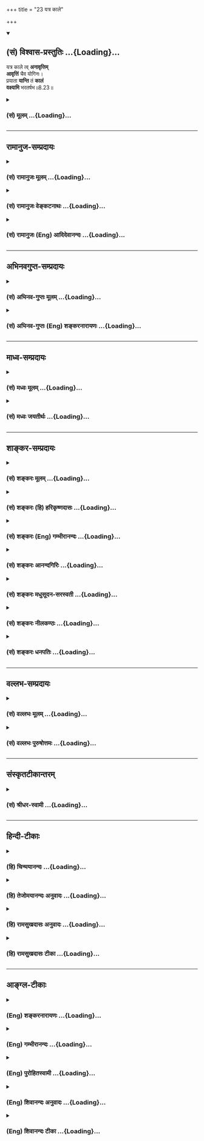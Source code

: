 +++
title = "23 यत्र काले"

+++
<div class="js_include" newlevelforh1="2" title="(सं) विश्वास-प्रस्तुतिः" unfilled url="/mahAbhAratam/shlokashaH/06-bhIShma-parva/03-bhagavad-gItA-parva/saMskRtam/vishvAsa-prastutiH/08_axara-para-brahma-yo/23_yatra_kAle.md">
<details open><summary><h2>(सं) विश्वास-प्रस्तुतिः ...{Loading}...</h2></summary>

यत्र काले त्व् **अनावृत्तिम्  
आवृत्तिं** चैव योगिनः।  
प्रयाता **यान्ति** तं **कालं**  
**वक्ष्यामि** भरतर्षभ॥8.23॥
</details>
</div>
<div class="js_include collapsed" newlevelforh1="3" title="(सं) मूलम्" unfilled url="/mahAbhAratam/shlokashaH/06-bhIShma-parva/03-bhagavad-gItA-parva/saMskRtam/mUlam/08_axara-para-brahma-yo/23_yatra_kAle.md">
<details><summary><h3>(सं) मूलम् ...{Loading}...</h3></summary>

यत्र काले त्वनावृत्तिमावृत्तिं चैव योगिनः।  
प्रयाता यान्ति तं कालं वक्ष्यामि भरतर्षभ।।8.23।।
</details>
</div>


_________________
## रामानुज-सम्प्रदायः
<div class="js_include collapsed" newlevelforh1="3" title="(सं) रामानुजः मूलम्" unfilled url="/mahAbhAratam/shlokashaH/06-bhIShma-parva/03-bhagavad-gItA-parva/saMskRtam/rAmAnujaH/mUlam/08_axara-para-brahma-yo/23_yatra_kAle.md">
<details><summary><h3>(सं) रामानुजः मूलम् ...{Loading}...</h3></summary>

।।8.23।। अत्र कालशब्दो मार्गस्य
अहःप्रभृतिसंवत्सरान्तकालाभिमानिदेवताभूयस्तया मार्गोपलक्षणार्थः यस्मिन्
मार्गे **प्रयाता योगिनो अनावृत्तिं** पुण्यकर्माणः च **आवृत्तिं यान्ति
तं** मार्गं **वक्ष्यामि** इत्यर्थः।

</details>
</div>
<div class="js_include collapsed" newlevelforh1="3" title="(सं) रामानुजः वेङ्कटनाथः" unfilled url="/mahAbhAratam/shlokashaH/06-bhIShma-parva/03-bhagavad-gItA-parva/saMskRtam/rAmAnujaH/venkaTanAthaH/08_axara-para-brahma-yo/23_yatra_kAle.md">
<details><summary><h3>(सं) रामानुजः वेङ्कटनाथः ...{Loading}...</h3></summary>

  
  
।।8.23।। यत्र काले तु इत्यादेःयोगयुक्तो भवार्जुन \[8।27\] इत्यन्तस्य
तात्पर्यमाह -- अथेति। अत्र धूमादिमार्गकथनं हेयत्वार्थम्
अर्चिरादिमार्गोपदेशस्तु तदनुसन्धानार्थ एवेति तत्रैव तात्पर्यमिति भावः।
ननु परमपुरुषार्थनिष्ठस्यैव ह्यर्चिरादिगतिः तत्कथमत्र साधारण्यमुच्यते
इत्यत्राह -- द्वयोरपीति। आत्मनिष्ठस्याप्यपुनरावृत्तेः
पूर्वोक्तत्वात्तस्याप्यर्चिरादिकैव गतिरिति दर्शयितुमाह -- सा चेति।
साधारण्यापुनरावृत्त्योः श्रुतिमेव दर्शयति -- यथेति। अङ्गिफलमेवाङ्गेऽपि
व्यपदिश्यत इत्याशङ्क्य परिहरति -- नचेति। हेतुमाह -- ये चेति।
यद्यप्यङ्गिफलमेवाङ्गेऽपि निर्देष्टुं युक्तम् तथाप्यङ्गिना सहाङ्गस्य
तुल्यवत्पृथङ्निर्दिष्टस्य तत्फलनिर्देशो न युक्त इति भावः। एतेन
प्रथमषट्कोदितप्रत्यगात्मवेदनादत्रत्याक्षरयाथात्म्यानुसन्धानस्य भेदोऽपि
दर्शितः। तद्य इत्थं विदुः इत्यस्य प्रत्यगात्मनिष्ठविषयत्वं कथं इत्यत्राह
-- पञ्चाग्निविद्यायां चेति। आपः पुरुषवचसो भवन्ति \[छां.उ.5।9।14\] इति
त्रिवृत्कृतानामभिधीयमानत्वाद्भूतान्तरसंसर्गसिद्धिः। अपामेवेत्यात्मस्वरूपपरिणामव्युदासायोक्तम्।
एवंविधशरीरसम्बन्धमात्रस्याप्यौपाधिकत्वप्रदर्शनायाहपुण्यपापहेतुक इति।
रमणीयचरणा रमणीयां योनिं ৷৷. कपूयचरणाः कपूयां योनिम् इत्यादिवचनान्न
केवलाचिद्विषयमिदं प्रकरणम्। तद्य इत्थं विदुर्ये चेमेऽरण्ये श्रद्धा तप
इत्युपासते इत्युक्तयद्वृत्तद्वयस्य तेऽर्चिषम् इत्येकेन तद्वृत्तेन
प्रतिनिर्देशादुभयोर्गतिरविशिष्टेति ज्ञापनाय तद्य इत्थं विदुः तेऽर्चिषम्
इति व्यवहितमुपात्तम्। इत्थंशब्दानूदितं प्रस्तुताकारविशेषं दर्शयति --
विविक्ते इति। ,ननुतत्पुरुषोऽमानवः स एनान् ब्रह्म गमयति \[छां.उ.4।15।6\]
इत्यर्चिरादिना गतस्य ब्रह्मप्राप्तिः श्रूयते तत्कथं केवलात्मोपासकस्य
ब्रह्मप्रापकार्चिरादिगतिप्राप्तिः इत्यत्राह -- आत्मयाथात्म्येति। अयं
पञ्चाग्निविद्यानिष्ठो न केवलात्मोपासकः अपितु
ब्रह्मात्मकस्वात्मानुसन्धायीति भावः। अन्यथा तत्क्रतुन्यायविरोध
इत्यभिप्रायेणाह -- तत्क्रतुन्यायाच्चेति। चकार इतरेतरयोगे।
यथावस्थितात्मानुसन्धानस्य परशेषतैकरसत्वानुसन्धानरूपत्वे प्रमाणमाह -- य
आत्मनीति। आदिशब्देन पतिं विश्वस्य \[तै.ना.6।11।3\] करणाधिपाधिपः
\[श्वे.उ.6।9\] इत्यादिवाक्यशतं गृह्यते। अत्र शारीरकभाष्यादिविरोधो
मन्दैराशङ्कितः इह तावच्छ्रुतिसूत्रभाष्यादिष्वन्यत्र च पञ्चाग्निविदः
परमात्मात्मकस्वात्मानुसन्धातृत्वमर्चिरादिगतिश्चाविशेषेणोच्यते। तस्याश्च
ब्रह्मगमयितृत्वस्य श्रुत्यादिष्विह चतत्र प्रयाता गच्छन्ति ब्रह्म
ब्रह्मविदो जनाः इति सिद्धत्वात् पञ्चाग्निविदोऽपि
परमात्मप्राप्तिरस्त्येवेति स्वीकर्तव्यम्। तत्र प्राप्तौ ज्ञानिनां
परमात्मात्मकस्वात्मानुसन्धानस्य स्वविशिष्टो भोग्यः
अक्षरयाथात्म्यनिष्ठानां तु स्वस्वरूपमेव पूर्वं भोग्यम्
वस्वादिपदप्राप्तिपूर्वकब्रह्मप्राप्तिसाधनमधुविद्यादिन्यायादन्ततो
ब्रह्मप्राप्तिः ईदृशपर्वक्रमप्रतिनियमश्च प्राचीनापेक्षाभेदात् स च
प्राचीनकर्मविशेषात्चतुर्विधा भजन्ते माम् \[7।16\] इति प्रागेव दर्शितः।  
  
न चात्र जिज्ञासोरन्य एवात्मयाथात्म्यविदिति भाष्यते
जिज्ञासुवेद्यतयोक्तस्वभावविसर्गयोरत्र च पञ्चाग्निविद्योदाहरणात् मध्ये च
कैवल्यार्थिन एव मूर्धन्यनाड्या निष्क्रमणमनावृत्तिश्चोक्ता
आत्मयाथात्म्याक्षरयाथात्म्यशब्दयोश्चात्र न भिन्नार्थत्वम् तस्योपासने
किञ्चिदस्ति विशेषः अक्षरयाथात्म्यविदः -- परमात्मशरीरभूतस्वात्मोपासकाः
ज्ञानिनस्तु स्वात्मशरीरकपरमात्मोपासका इत्ययमेव विशेषः तद्य इत्थं
विदुर्ये चेमेऽरण्ये \[छां.उ.5।10।1\] इति विभागनिर्देशाभिप्रेत इति
भाष्यादिषूक्तः। सारे तुउभयेऽपि हि परिपूर्णं ब्रह्मोपासते मुखभेदेन
स्वात्मशरीरकं ब्रह्म केचन ब्रह्मात्मकस्वात्मानमितरे \[वे.सा.4।3।14\]
इति। अत एव सप्तमे प्रक्रान्तो जिज्ञासुः
परमात्मप्राप्तिकामज्ञानिव्यतिरिक्तत्वात् अब्रह्मात्मकस्वात्मानुसन्धायीति
न भ्रमितव्यम्। तस्य चोदारकोटिमात्रे निवेशः
स्वात्मानुभवविलम्बिविमुखज्ञानिव्यतिरेकात्।  
  
अर्चिरादिगतिनिषेधस्तु ब्रह्मात्मकस्वात्मानुसन्धानरहितस्वात्मोपासनविषयः।
इदमपि भाष्यादिषु व्यक्तमेवोक्तंतस्मादचिन्मिश्रं केवलं वा चिद्वस्तु
ब्रह्मदृष्ट्या तद्वियोगेन च य उपासते न तान्नयति अपितु परं
ब्रह्मोपासीनान् आत्मानं च प्रकृतिवियुक्तं ब्रह्मात्मकमुपासीनानातिवाहिको
गुणो नयति \[ब्र.सू.भा.4।3।15\] इत्यादिभिः। यत्पुनरुच्यते ये तु
शिष्टास्त्रयो भक्ताः फलकामा हि ते मताः। सर्वे च्यवनधर्माणः
प्रतिबुद्धस्तु मोक्षभाक् \[म.भा.12।341।35\] इति तत्रापि
आत्ममात्रानुभवसुखस्य स्थिरत्वादेव च्यवनधर्मत्वमुच्यते न तावता पुनः
संसारप्रसङ्गःइन्द्रलोकात्परिभ्रष्टो मम लोकपरायणः। प्रमुक्तः
सर्वसंसारैर्मम लोकं च गच्छति \[वा.पु.139।98\] प्रच्युतो वा
एषोऽस्माल्लोकादसतो देवलोकम् \[यजुः6।1।1।5\]
इत्यादिष्विवोत्तरोत्तरातिशयितपदप्राप्तावपि
पूर्वपदभ्रंशमात्राच्च्यवनधर्मत्ववाचो युक्तेरविरोधात्
परिमितसुखानुभवविलम्बनेन तदानीं निरतिशयसुखानुभवाद्भ्रष्टत्वेनापि
निन्दोपपत्तेश्च। उपासनदशानुभूते परमात्मनि फलदशायां
किञ्चित्कालमनुभवविच्छेदाद्वा प्राप्तभ्रंशलक्षणं
च्यवनधर्मत्वम्। प्रतिबुद्धस्तु मोक्षभाक् \[म.भा.12।341।35\] इति
चाव्यवहितमोक्षभाक्त्वं प्रतिबुद्धस्योच्यते न तावतान्यस्य
मोक्षाभावःभुक्त्वा च भोगान्विपुलांस्त्वमन्ते मत्प्रसादतः। ममानुस्मरणं
प्राप्य मम लोकमवाप्स्यसि \[वि.पु.5।19।26\] इतिवदविरोधात्।  
  
यथा च मुमुक्षोरेव कस्यचिन्मध्ये ब्रह्मकायनिषेवणसुखमुच्यते तथात्रापि
स्थानविशेषे स्वात्मानुभवविलम्बः। यथा चअथवा नेच्छते तत्र
ब्रह्मकायनिषेवणम्। उत्क्रामति च मार्गस्थः शीतीभूतो निरामयः इत्यादिना
ब्रह्मकायनिषेवणसङ्गात् मुक्तस्य देवयानेन मार्गेण परमाकाशगमनमुच्यते
तद्वदिहापि स्वात्मानुभवस्थानात्प्रच्युतस्य परमव्योमाधिरोहः स्यात्
अर्चिरादिगतिश्चास्यावान्तरफलानुभवात्पश्चाद्वा गतिमध्ये वा।
दक्षिणायनमृतस्य चन्द्रमसः सायुज्यवद्विश्रममात्ररूपोऽयमवान्तरफलानुभव
इत्युभयधापि न विरोधः। एतेन पश्चादेवास्याप्रतीकालम्बनत्वमित्यपि निरस्तं
मधुविद्यावदेव प्रथममपि तदुपपत्तेः। स्मरन्ति च स्वात्मानुभवस्थानं
मुक्तिस्थानादर्वाचीनंयोगिनाममृतं स्थानं स्वात्मसन्तोषकारिणाम्। एकान्तिनः
सदा ब्रह्मध्यायिनो योगिनो हि ये। तेषां तत्परमं स्थानं यद्वै पश्यन्ति
सूरयः \[वि.पु.1।6।38\] इति। अमृतस्थानवर्तिनां च मुक्तत्वव्यपदेशो
जरामरणादिविरहात्पुनर्जन्महेतुभूतपुण्यपापविगमाच्च।  
  
अस्ति च परित्यक्तस्थूलदेहानामपि तत्तदुपासनाविशेषाधीनमपवर्गादर्वाचीनं
फलम्। तच्च प्रकृतिलयादिशब्देन साङ्ख्याः पठन्तिधर्मेण गमनमूर्ध्वं
गमनमधस्ताद्भवत्यधर्मेण। ज्ञानेन चापवर्गो विपर्ययादिष्यते
बन्धः।। वैराग्यात्प्रकृतिलयः संसारो भवति राजसाद्रागात्। ऐश्वर्यादविघातो
विपर्ययात्तद्विपर्यासः।। \[सां.स.का.44।45\],इति। विपर्ययादिष्यते बन्धः
इत्यत्र च वाचस्पतिना व्याख्यातं -- विपर्ययात् -- अतत्त्वंज्ञानात् इष्यते
बन्धः स च त्रिविधः प्राकृतिको वैकृतिको दाक्षायणिकश्चेति। तत्र
प्रकृतावात्मज्ञानाद्ये प्रकृतिमुपासते तेषां प्राकृतिको बन्धः। यः पुराणे
प्रकृतिलयान् प्रकृत्योच्यते -- पूर्णं वर्षसहस्रं तु
तिष्ठन्त्यव्यक्तचिन्तकाः इति। वैकारिको बन्धः तेषाम् ये विकारानेव
भूतेन्द्रियाहङ्कारबुद्धीरुपासते पुरुषबुद्ध्या तान् प्रतीदमुच्यते यथा --
दश मन्वन्तराणीह तिष्ठन्तीन्द्रियचिन्तकाः। भौतिकास्तु शतं पूर्णं सहस्रं
त्वाभिमानिकाः।। बौद्धा दश सहस्राणि तिष्ठन्ति विगतज्वराः। ते खल्वमी विदेहा
येषां वैकृतिको बन्धः।। इति।  
  
एवमव्यक्तादितत्त्वचिन्तकानामिव प्रत्यगात्मतत्त्वचिन्तकानामपि
तदुचितदेशकालं ततोऽनिश्चितमतिशयितं फलमुपपद्यते। अत एव भूमविद्यायां
प्रत्यगात्ममात्रोपासकस्याप्यतिवादित्वमुक्तम्।
ब्रह्मात्मकस्वात्मानुसन्धाने तु ब्रह्मप्राप्तौ विश्रमादपुनरावृत्तिरिति
विशेषः। अत एवाक्षरानुभवस्यान्तवत्त्वे तदर्थिनां
कथमैश्वर्याधिकारणोऽधिकार्यन्तरत्वमित्यपि निरस्तम्
बाह्यान्तरभोक्तव्यविभागादावृत्त्यनावृत्तियोग्यताभेदाच्च तद्भेदोपपत्तेः।
विलम्बाक्षमाणां पुनरियं निष्ठा -- सर्वधर्मांश्च सन्त्यज्य सर्वलोकांश्च
साक्षरान्। लोकविक्रान्तचरणौ शरणं तेऽव्रजं विभो।। इति। कैवल्यं भगवन्तं च
मन्त्रोऽयं साधयिष्यति \[बृ.हा.स्मृ.3।40\] इत्यादिष्वपि
कैवल्यशब्देनात्ममात्रानुभवसुखं तदपेक्षिभिः प्राप्यमुच्यते।
एतच्चान्तरायकोटिनिविष्टत्वादादितः सावधाना ज्ञानिनः परिहरन्ति। केचित्तु
ब्रह्मानुभववैमुख्येन नित्यमात्मानुभवसुखमिच्छन्ति न तत्र
भाष्यकारादिसम्प्रदायं प्रमाणं युक्तिं वा पश्यामः निश्शेषकर्मक्षये
स्वाभाविकरूपाविर्भावेन ब्रह्मानुभवावश्यम्भावात् कर्मशेषयोगे तु
संसारप्रसङ्गाच्च जरामरणादिहेतुभूतसर्वकर्मविनाशादसंसारः तावन्मात्रेण च
मुक्तत्वव्यपदेशः। ब्रह्मानुभवप्रतिबन्धककर्मणस्त्वविनाशात्तदुभयाभाव इति
चेत् -- अस्त्वेवम् एतत्कर्म परस्तादपि न नङ्क्ष्यतीत्यत्र न नियामकमस्ति
-- इत्येषा दिक्।। -- परप्राप्त्यादिरहितनित्यकैवल्यकल्पना।
सूत्रभाष्यश्रुतिस्मृत्याद्य बाधेन न सिध्यति। अतोऽधिकारिभेदेन
ह्यवस्थाभेदमाश्रिताः। अन्यामपि गतिं प्राञ्चः प्रतीचीं
प्रत्यपादयन्।। तत्रावृत्तिपरप्राप्तिवैरूप्यादेरयोगतः। अस्मदुक्तं
श्रुतिस्मृत्योरनपायं रसायनम्।।  
  
ननु -- अर्चिरादिगतिमाहेति कथमुच्यतेयत्र काले इति कालविशेषो ह्युपक्रम्यत
इत्यत्राहअत्र कालशब्द इति। शारीरके दक्षिणायनादिमृतस्यापि मोक्ष उक्तः
अतश्चायनेऽपि हि दक्षिणे \[ब्र.सू.4।2।20\] इति। अत्र चशुक्लकृष्णे गती
ह्येते \[8।26\] इत्यनन्तरमेवोच्यते अन्यथाअग्निर्ज्योतिः इत्यादिना च
विरुध्येतनैते सृती पार्थ जानन् \[8।27\] इति च मार्गवाचिना
शब्देनोपसंह्रियत इति भावः। यत्र काले प्रयाता इति व्यवहितेन सम्बन्धं
दर्शयन् योगिनामावृत्तिः कथमिति च शङ्कां परिहरन्यत्र काले इति श्लोकस्य
वाक्यार्थमाह -- यस्मिन्निति। अत्र योगिनः ज्ञानिनः
पुण्यकर्मसम्बन्धिनश्च। सरूपाणामेकशेष एकविभक्तौ \[अष्टा.1।2।64\]। यद्वा
पुण्यकर्माण इत्यध्याहृतम्।
तेऽर्चिषमभिसम्भवन्त्यर्चिषोऽहरह्नआपूर्यमाणपक्षमापूर्यमाणपक्षाद्यान्
षडुदङ्ङेति मासांस्तान्मासेभ्यः संवत्सरम् \[छां.उ.5।10।12\]
इत्यादिश्रुत्यनुसारेणोक्तंसंवत्सरादीनां प्रदर्शनमिति।
एतद्वैशद्यमर्चिरादिपादे। तत्रैवं सङ्गृहीतं
वरदगुरुभिःअर्चिरहस्सितपक्षानुदगयनाब्दमरुदर्केन्दून्। अपि
वैद्युतवरुणेन्द्रप्रजापतीनातिवाहिकानाहुः \[त.सा.102\] इति। अग्निर्ज्योतिः
इति अग्निरूपज्योतिरित्यर्थः। तेन देवयानपथमपर्वस्थार्चिर्विवक्षा। अत
एवाग्निज्योतिषोर्भिन्नदेवतात्वं कालाभिमानिदेवतात्वं च वदन्तः
प्रत्युक्ताः।

</details>
</div>
<div class="js_include collapsed" newlevelforh1="3" title="(सं) रामानुजः (Eng) आदिदेवानन्दः" unfilled url="/mahAbhAratam/shlokashaH/06-bhIShma-parva/03-bhagavad-gItA-parva/saMskRtam/rAmAnujaH/english/AdidevAnandaH/08_axara-para-brahma-yo/23_yatra_kAle.md">
<details><summary><h3>(सं) रामानुजः (Eng) आदिदेवानन्दः ...{Loading}...</h3></summary>

8.23 - 8.24 Here, the term 'time' denotes a path, having many deities beginning with day and ending with year. The deities preside over divisions of time. The meaning is - I declare to you the path departing in which Yogins do not return and also the path departing in which the
doers of good actions return. By the clause, 'Light in the form of fire,
the day, bright fortnight, six months of the northern course,' year also
is denoted.

</details>
</div>


_________________
## अभिनवगुप्त-सम्प्रदायः
<div class="js_include collapsed" newlevelforh1="3" title="(सं) अभिनव-गुप्तः मूलम्" unfilled url="/mahAbhAratam/shlokashaH/06-bhIShma-parva/03-bhagavad-gItA-parva/saMskRtam/abhinava-guptaH/mUlam/08_axara-para-brahma-yo/23_yatra_kAle.md">
<details><summary><h3>(सं) अभिनव-गुप्तः मूलम् ...{Loading}...</h3></summary>

।।8.23।। एवं च सतताभ्यासेन येषां क्लेशं विनैव भगवदाप्तिः तेषां
वृत्तमुक्तम्। इदानीम् +++(NK [n] इदानीं पुनः)+++ उत्क्रान्त्या येऽपवर्गं भोगं
चेच्छन्ति तेषां कश्चिद्विशेष उच्यते -- यत्रेति। अनावृत्तिः मोक्षः।
आवृत्तिः भोगाय।

</details>
</div>
<div class="js_include collapsed" newlevelforh1="3" title="(सं) अभिनव-गुप्तः (Eng) शङ्करनारायणः" unfilled url="/mahAbhAratam/shlokashaH/06-bhIShma-parva/03-bhagavad-gItA-parva/saMskRtam/abhinava-guptaH/english/shankaranArAyaNaH/08_axara-para-brahma-yo/23_yatra_kAle.md">
<details><summary><h3>(सं) अभिनव-गुप्तः (Eng) शङ्करनारायणः ...{Loading}...</h3></summary>

8.23 Yatra etc. The non-return : emancipation. The return : i.e., for
enjoying \[worldly life\]. (23)

</details>
</div>


_________________
## माध्व-सम्प्रदायः
<div class="js_include collapsed" newlevelforh1="3" title="(सं) मध्वः मूलम्" unfilled url="/mahAbhAratam/shlokashaH/06-bhIShma-parva/03-bhagavad-gItA-parva/saMskRtam/madhvaH/mUlam/08_axara-para-brahma-yo/23_yatra_kAle.md">
<details><summary><h3>(सं) मध्वः मूलम् ...{Loading}...</h3></summary>

।।8.23।। यत्कालाद्यभिमानिदेवता गता आवृत्त्यनावृत्ती गच्छन्ति ता आह --
यत्रेत्यादिना। काल इत्युपलक्षणं अग्न्यादेरपि वक्ष्यमाणत्वात्।

</details>
</div>
<div class="js_include collapsed" newlevelforh1="3" title="(सं) मध्वः जयतीर्थः" unfilled url="/mahAbhAratam/shlokashaH/06-bhIShma-parva/03-bhagavad-gItA-parva/saMskRtam/madhvaH/jayatIrthaH/08_axara-para-brahma-yo/23_yatra_kAle.md">
<details><summary><h3>(सं) मध्वः जयतीर्थः ...{Loading}...</h3></summary>

।।8.23।। यस्मिन् काले मृताः आवृत्त्यनावृत्ती यान्ति
तत्प्रतिपादनार्थमुत्तरो ग्रन्थ इत्यन्यथाप्रतीतिनिरासार्थमाह --
**यदि**ति। याश्च ताः कालाभिमानिन्यश्चेति विग्रहः। देवता गता इति
तदधिष्ठितमार्गाभ्यां गता इत्यर्थः काल इत्युक्तत्वात्। कथमादिपदप्रक्षेपेण
व्याख्यानं इत्यत आह -- **काल** इति। कुतः इत्यत आह -- **अग्न्यादेरि**ति।
अग्निर्ज्योतिर्धूमानाम्।

</details>
</div>


_________________
## शाङ्कर-सम्प्रदायः
<div class="js_include collapsed" newlevelforh1="3" title="(सं) शङ्करः मूलम्" unfilled url="/mahAbhAratam/shlokashaH/06-bhIShma-parva/03-bhagavad-gItA-parva/saMskRtam/shankaraH/mUlam/08_axara-para-brahma-yo/23_yatra_kAle.md">
<details><summary><h3>(सं) शङ्करः मूलम् ...{Loading}...</h3></summary>

।।8.23।। -- यत्र काले प्रयाताः इति व्यवहितेन संबन्धः। **यत्र** यस्मिन्
**काले तु अनावृत्तिम्** अपुनर्जन्म **आवृत्तिं** तद्विपरीतां **चैव।
योगिनः** इति योगिनः कर्मिणश्च उच्यन्ते कर्मिणस्तु गुणतः -- कर्मयोगेन
योगिनाम् (गीता 3।3) इति विशेषणात् -- योगिनः। यत्र काले **प्रयाताः**
मृताः योगिनः अनावृत्तिं यान्ति यत्र काले च प्रयाताः आवृत्तिं यान्ति **तं
कालं वक्ष्यामि भरतर्षभ**।। तं कालमाह --,

</details>
</div>
<div class="js_include collapsed" newlevelforh1="3" title="(सं) शङ्करः (हि) हरिकृष्णदासः" unfilled url="/mahAbhAratam/shlokashaH/06-bhIShma-parva/03-bhagavad-gItA-parva/saMskRtam/shankaraH/hindI/harikRShNadAsaH/08_axara-para-brahma-yo/23_yatra_kAle.md">
<details><summary><h3>(सं) शङ्करः (हि) हरिकृष्णदासः ...{Loading}...</h3></summary>

।।8.23।। जिन्होंने ओंकारमें ब्रह्मबुद्धि सम्पादन की है जिन्हें
कालान्तरमें मुक्ति मिलनेवाली है तथा यहाँ जिनका प्रकरण चल रहा है उन
योगियोंकी ब्रह्मप्राप्तिके लिये आगेका मार्ग बताना चाहिये। अतः विवक्षित
अर्थको बतलानेके लिये ही यत्र काले इत्यादि अगले श्लोक कहे जाते हैं। यहाँ
पुनरावर्ती मार्गका वर्णन दूसरे मार्गकी स्तुति करनेके लिये किया गया है
--, यत्र काले इस पदका व्यवधानयुक्त प्रयाताः इस अगले पदसे सम्बन्ध है। जिस
कालमें अनावृत्तिको -- अपुनर्जन्मको और जिस कालमें आवृत्तिको -- उससे
विपरीत पुनर्जन्मको योगी लोग पाते हैं। योगिनः इस पदसे कर्म करनेवाले कर्मी
लोग भी योगी कहे गये हैं क्योंकि कर्मयोगेन योगिनाम् इस विशेषणसे कर्मी भी
किसी गुणविशेषसे योगी हैं। तात्पर्य यह है कि अर्जुन जिस कालमें मरे हुए
योगी लोग पुनर्जन्मको नहीं पाते और जिस कालमें मरे हुए लोग पुनर्जन्म पाते
हैं मैं अब उस कालका वर्णन करता हूँ।

</details>
</div>
<div class="js_include collapsed" newlevelforh1="3" title="(सं) शङ्करः (Eng) गम्भीरानन्दः" unfilled url="/mahAbhAratam/shlokashaH/06-bhIShma-parva/03-bhagavad-gItA-parva/saMskRtam/shankaraH/english/gambhIrAnandaH/08_axara-para-brahma-yo/23_yatra_kAle.md">
<details><summary><h3>(सं) शङ्करः (Eng) गम्भीरानन्दः ...{Loading}...</h3></summary>

8.23 Bharatarsabha, O best of the Bharata dynasty; vaksyami, I shall
speak; tu, now; tam, of that; kalam, time; prayatah, by departing, by
dying; (-these words are to be which time; yoginah, the yogis; yanti,
attain; anavrttim, the State of Non-return, of nonrirth; ca eva, and
also; of the time by departing at which they attain its opposite,
avrttim, the State of Return. By 'Yogis' are implied both the yogis (men
of meditation) and the men of acitons (rites and duties). But the men of
action are yogis by courtesy, in accordance with the description,
'through the Yoga of Action for the yogis' (3.3). The Lord speaks of
that time: \[This is Ast.'s reading.-Tr.\]

</details>
</div>
<div class="js_include collapsed" newlevelforh1="3" title="(सं) शङ्करः आनन्दगिरिः" unfilled url="/mahAbhAratam/shlokashaH/06-bhIShma-parva/03-bhagavad-gItA-parva/saMskRtam/shankaraH/AnandagiriH/08_axara-para-brahma-yo/23_yatra_kAle.md">
<details><summary><h3>(सं) शङ्करः आनन्दगिरिः ...{Loading}...</h3></summary>

।।8.23।। ननु ज्ञानायत्ता परमपुरुषप्राप्तिरुक्ता। न च ज्ञानं मार्गमपेक्ष्य
फलाय कल्पते विदुषो गत्युत्क्रान्तिनिषेधश्रुतेस्तथाच
मार्गोक्तिरयुक्तेत्याशङ्क्य सगुणशरणानां तदुपदेशोऽर्थवानित्यभिप्रेत्याह
-- **प्रकृतानामिति।** वक्तव्य इति यत्र काल इत्याद्युच्यत इति संबन्धः। स
चेद्वक्तव्यस्तर्हि किमित्यध्यात्मादिभावेन सविशेषं ब्रह्म ध्यायतां
फलाप्तये मूर्धन्यनाडीसंबद्धे देवयाने पथ्युपास्यत्वाय वक्तव्ये कालो
निर्दिश्यते तत्राह -- **विवक्षितेति।** सोऽर्थो मार्गस्तदुक्तिशेषत्वेन
कालोक्तिरित्यर्थः। पितृयाणमार्गोपन्यासस्तर्हि किमिति क्रियते तत्राह --
**आवृत्तीमिति।** मार्गान्तरस्यावृत्तिफलत्वादस्य
चानावृत्तिफलत्वात्तदपेक्षया महीयानयमिति स्तुतिर्विवक्षितेति भावः। योगिन
इति ध्यायिनां कर्मिणां च तन्त्रेणाभिधानमित्याह -- **योगिन इति।** कथं
कर्मिषु योगिशब्दो वर्ततामित्याशङ्क्यानुष्ठानगुणयोगादित्याह --
**कर्मिणस्त्विति।** गुणतो योगिन इति संबन्धः। तत्रैव
वाक्योपक्रमस्यानुकूल्यमाह -- **कर्मयोगेने(णे)ति।** अवशिष्टान्यक्षराणि
व्याचक्षाणो वाक्यार्थमाह -- **यत्रेति।** योगिनो ध्यायिनोऽत्र विवक्षिताः
आवृत्तावधिकृता योगिनः कर्मिण इति विभागः। कालप्राधान्येन
मार्गद्वयोपन्यासमुपक्रम्य तमेव प्रधानीकृत्य देवयानं पन्थानमवतारयति --
**तं कालमिति।**

</details>
</div>
<div class="js_include collapsed" newlevelforh1="3" title="(सं) शङ्करः मधुसूदन-सरस्वती" unfilled url="/mahAbhAratam/shlokashaH/06-bhIShma-parva/03-bhagavad-gItA-parva/saMskRtam/shankaraH/madhusUdana-sarasvatI/08_axara-para-brahma-yo/23_yatra_kAle.md">
<details><summary><h3>(सं) शङ्करः मधुसूदन-सरस्वती ...{Loading}...</h3></summary>

।।8.23।। सगुणब्रह्मोपासकास्तत्पदं प्राप्य न निवर्तन्ते किंतु क्रमेण
मुच्यन्ते। तत्र तल्लोकभोगात्प्रागनुत्पन्नसम्यग्दर्शनानां तेषां
मार्गापेक्षा विद्यते नतु सम्यग्दर्शिनामिव तदनपेक्षेत्युपासकानां
तल्लोकप्राप्तये देवयानमार्ग उपदिश्यते। पितृयाणमार्गोपन्यासस्तु तस्य
स्तुतये -- प्राणोत्क्रमणानन्तरं यत्र यस्मिन्काले कालाभिमानिदेवतोपलक्षिते
मार्गे प्रयाता योगिनो ध्यायिनः कर्मिणश्य अनावृत्तिमावृत्तिं च यान्ति
देवयाने पथि प्रयाता ध्यायिनोऽनावृत्तिं यान्ति। पितृयाणे पथि प्रयाताश्च
कर्मिण आवृत्तिं यान्ति। यद्यपि देवयानेऽपि पथि प्रयाताः पुनरावर्तन्त
इत्युक्तंआब्रह्मभुवनाल्लोकाः पुनरावर्तिनः इत्यत्र तथापि पितृयाणे पथि गता
आवर्तन्त एव न केऽपि तत्र क्रममुक्तिभाजः। देवयाने पथि गतास्तु यद्यपि
केचिदावर्तन्ते प्रतीकोपासकास्तडिल्लोकपर्यन्तं गता
हिरण्यगर्भपर्यन्तममानवपुरुषनीता अपि पञ्चाग्निविद्याद्युपासका अतत्क्रतवो
भोगान्ते निवर्तन्त एव तथापि दहराद्युपासकाः क्रमेण मुच्यन्ते भोगान्त इति
न सर्व एवावर्तन्ते। अतएव पितृयाणः पन्था नियमेनावृत्तिफलत्वान्निकृष्टः।
अयं तु देवयानः पन्था अनावृत्तिफलत्वादतिप्रशस्त इति स्तुतिरुपपद्यते।
केषांचिदावृत्तावप्यनावृत्तिफलत्वस्यानपायात्। तं देवयानं पितृयाणं च कालं
कालाभिमानिदेवतोपलक्षितं मार्गं वक्ष्यामि हे भरतर्षभ अत्र कालशब्दस्य
मुख्यार्थत्वे अग्निर्ज्योतिर्धूमशब्दानामनुपपत्तिर्गतिसृतिशब्दयोश्चेति
तदनुरोधेनैकस्मिन्कालपद एव लक्षणाश्रिता कालाभिमानिदेवतानां मार्गद्वयेऽपि
बाहुल्यात् अग्निधूमयोस्तदितरयोः
सतोरप्यग्निहोत्रशब्दवदेकदेशेनाप्युपलक्षणं कालशब्देन। अन्यथा
प्रातरग्निदेवताया अभावात्तत्प्रख्यं चान्यशास्त्रमित्यनेन तस्य नामधेयता न
स्यात्। आम्रवणमिति च लौकिकों दृष्टान्तः।

</details>
</div>
<div class="js_include collapsed" newlevelforh1="3" title="(सं) शङ्करः नीलकण्ठः" unfilled url="/mahAbhAratam/shlokashaH/06-bhIShma-parva/03-bhagavad-gItA-parva/saMskRtam/shankaraH/nIlakaNThaH/08_axara-para-brahma-yo/23_yatra_kAle.md">
<details><summary><h3>(सं) शङ्करः नीलकण्ठः ...{Loading}...</h3></summary>

।।8.23।। पूर्वोक्तानामोंकारद्वारा सगुणब्रह्मविदां क्रममुक्तिभाजां
ब्रह्मप्रतिपत्तये उत्तरो मार्गो वक्तव्य इत्यत आह -- **यत्रेति।**
आवृत्तिमार्गोपन्यासोऽनावृत्तिमार्गस्तुत्यर्थः। योगिन इति। योगिनः
कर्मिणश्चोच्यन्ते तेषां यथायोगं मार्गद्वयविभागः। शेषं स्पष्टम्।

</details>
</div>
<div class="js_include collapsed" newlevelforh1="3" title="(सं) शङ्करः धनपतिः" unfilled url="/mahAbhAratam/shlokashaH/06-bhIShma-parva/03-bhagavad-gItA-parva/saMskRtam/shankaraH/dhanapatiH/08_axara-para-brahma-yo/23_yatra_kAle.md">
<details><summary><h3>(सं) शङ्करः धनपतिः ...{Loading}...</h3></summary>

।।8.23।। यद्यपीहैवात्मसाक्षात्कारवतांन तस्य प्राणा उत्क्रामन्त्यत्रैव
समवलीयन्ते इति श्रुत्या
गत्युत्क्रान्तिनिषेधाद्वक्ष्यमाणमार्गोपदेशस्तदर्थ नोपयज्यते तथापि
प्रणवावेशितबुद्धीना प्रकृतानां योगिनां सगुणोपासकानां क्रममुक्तिभाजां केन
क्रमेण ब्रह्मप्राप्तिरित्याकाङ्क्षायामुत्तरमार्गे निरुपिव्ये
उत्तरमार्गेण गता न निवर्तन्ते गतास्तु पुररावृत्तिभाज इत
वक्तव्यस्तुत्यर्थे पितृयाणमार्गोपदेशः। यत्रेति। यत्र काले प्रयाता मृता
योगिनो ध्यानयोगिन उपासका अनावृत्तिमपुनरावृत्तिं यान्ति
कर्मयोगिनश्चावृत्तिं पुनरावृत्तिं यान्ति तं कालं वक्ष्यामि कर्मिणः
योगित्वमनुष्ठानयोगात्कर्मयोगेन योगिनामित्युक्तत्वात् योगिन इत्यनेन
प्रक्रान्ता ओमित्येकाक्षरमित्यादिक्तो ग्राह्यास्तेन
पञ्चाग्निविद्योपासकानां देवयानमार्गेण ब्रह्मलोकं गतानामपि ततो निवृत्तौ न
क्षतिः। कर्मयोगिनोऽप्यपासनासमुच्चितकर्मयोगिनो ग्राह्याः। भरतर्षभेति
संबोधयन् भरता अपि निष्कामकर्मयोगसमुच्चितेनेपास नेनात्रैव साक्षात्कारं
लब्ध्वा साक्षान्मुक्तिं देवयानमार्गेण गत्वा क्रमेण वा प्राप्तास्त्वं तु
तेभ्यः श्रेष्ठस्तथैव भवितुं योग्योऽसीति सूचयति।

</details>
</div>


_________________
## वल्लभ-सम्प्रदायः
<div class="js_include collapsed" newlevelforh1="3" title="(सं) वल्लभः मूलम्" unfilled url="/mahAbhAratam/shlokashaH/06-bhIShma-parva/03-bhagavad-gItA-parva/saMskRtam/vallabhaH/mUlam/08_axara-para-brahma-yo/23_yatra_kAle.md">
<details><summary><h3>(सं) वल्लभः मूलम् ...{Loading}...</h3></summary>

।।8.23।। अथ कदा केन मार्गेण गता नावर्त्तन्ते केन वा गताश्चावर्त्तन्ते
इत्यपेक्षायामाह -- यत्रेति। अत्र कालशब्दोऽपि
चाहःप्रभृतिसंवत्सरान्तकालाभिमानिदेवताभिरातिवाहिकीभिर्द्वारा
मार्गोपलक्षणार्थः। तथा चायमर्थः -- कालाभिमानिदेवोपलक्षिते यत्र काले
मार्गे च प्रयाताः प्राणतो वियोगिनो वा सन्तो भगवन्महिमज्ञानिनः भक्ता
अर्थार्थिनश्च यथाक्रममनावृत्तिमावृत्तिं च यान्ति तं वक्ष्यामि।
यद्यप्यग्निज्योतिषोः कालाभिमानित्वं स्वतो न सम्भवति तथापि सायम्प्रातः
कालाभिमानित्वेन तथोक्तिः सम्भवति। अतएव मंत्रे -- अग्निश्च
मामन्युश्च,\[म.ना.31।3\] इति रात्रौ सूर्यश्च मामन्युश्च इति दिवा
निरूप्यते।

</details>
</div>
<div class="js_include collapsed" newlevelforh1="3" title="(सं) वल्लभः पुरुषोत्तमः" unfilled url="/mahAbhAratam/shlokashaH/06-bhIShma-parva/03-bhagavad-gItA-parva/saMskRtam/vallabhaH/puruShottamaH/08_axara-para-brahma-yo/23_yatra_kAle.md">
<details><summary><h3>(सं) वल्लभः पुरुषोत्तमः ...{Loading}...</h3></summary>

  
  
।।8.23।। नन्वितो गता य आवर्तन्ते निवर्तन्ते वा ये तेऽत्र कथं ज्ञेयाः
इत्याशङ्क्याह -- यत्रेति। यत्र काले यस्मिन् काले प्रयाता योगिनः
अनावृत्तिं यान्ति प्राप्नुवन्ति च पुनः यस्मिन् काले प्रयाता आवृत्तिमेव
प्राप्नुवन्ति हे भरतर्षभ ज्ञानयोग्यकुलोत्पन्न तं कालं वक्ष्यामि
कथयामीत्यर्थः। ,

</details>
</div>


_________________
## संस्कृतटीकान्तरम्
<div class="js_include collapsed" newlevelforh1="3" title="(सं) श्रीधर-स्वामी" unfilled url="/mahAbhAratam/shlokashaH/06-bhIShma-parva/03-bhagavad-gItA-parva/saMskRtam/shrIdhara-svAmI/08_axara-para-brahma-yo/23_yatra_kAle.md">
<details><summary><h3>(सं) श्रीधर-स्वामी ...{Loading}...</h3></summary>

।।8.23।। तदेवं परमेश्वरोपासकाः तत्पदं प्राप्य न निवर्तन्ते अन्ये
त्वावर्तन्त इत्युक्तम्। तत्र केन मार्गेण गता नावर्तन्ते केन वा
गताश्चावर्तन्त इत्यपेक्षायामाह **-- यत्रेति।** यत्र यस्मिन्काले प्रयाता
योगिनोऽनावृत्तिं यान्ति यस्मिंश्च काले प्रयाता आवृत्तिं यान्ति तं कालं
वक्ष्यामीत्यन्वयः। अत्र च रश्म्यनुसारी अतश्चायनेऽपि दक्षिण इति
सूचितन्यायेनोत्तरायणादिकालविशेषस्मरणस्य विवक्षितत्वात्कालशब्देन
कालाभिमानिनीभिरातिवाहिकीभिर्देवताभिः प्राप्यो मार्ग उपलक्ष्यते
अतोऽयमर्थः -- यस्मिन्कालाभिमानिदेवतोपलक्षिते मार्गे प्रयाता योगिन
उपासकाः कर्मिणश्च यथाक्रममनावृत्तिमावृत्तिं च यान्ति तं
कालाभिमानिदेवतोपलक्षितं मार्गं कथयिष्यामीति। अग्निज्योतिषोः
कालाभिमानित्वाभावेऽपि भूयसामहरादिशब्दोक्तानां
कालाभिमानित्वात्तत्साहचर्यादाम्रवनमित्यादिवत्कालशब्देनोपलक्षणमविरुद्धम्।

</details>
</div>


_________________
## हिन्दी-टीकाः
<div class="js_include collapsed" newlevelforh1="3" title="(हि) चिन्मयानन्दः" unfilled url="/mahAbhAratam/shlokashaH/06-bhIShma-parva/03-bhagavad-gItA-parva/hindI/chinmayAnandaH/08_axara-para-brahma-yo/23_yatra_kAle.md">
<details><summary><h3>(हि) चिन्मयानन्दः ...{Loading}...</h3></summary>

।।8.23।। अभ्युदय और निःश्रेयस ये वे दो लक्ष्य हैं जिन्हें प्राप्त करने
के लिए मनुष्य अपने जीवन में प्रयत्न करते हैं। अभ्युदय का अर्थ है लौकिक
सम्पदा और भौतिक उन्नति के माध्यम से अधिकाधिक विषयों के उपभोग के द्वारा
सुख प्राप्त करना। यह वास्तव में सुख का आभास मात्र है क्योंकि प्रत्येक
उपभोग के गर्भ में दुःख छिपा रहता है। निःश्रेयस का अर्थ है अनात्मबंध से
मोक्ष। इसमें मनुष्य आत्मस्वरूप का ज्ञान प्राप्त करता है जो सम्पूर्ण जगत्
का अधिष्ठान है। इस स्वरूपानुभूति में संसारी जीव की समाप्ति और परमानन्द
की प्राप्ति होती है। ये दोनों लक्ष्य परस्पर विपरीत धर्मों वाले हैं। भोग
अनित्य है और मोक्ष नित्य एक में संसार का पुनरावर्तन है तो अन्य में
अपुनरावृत्ति। अभ्युदय में जीवभाव बना रहता है जबकि ज्ञान में आत्मभाव दृढ़
बनता है। आत्मानुभवी पुरुष अपने आनन्दस्वरूप का अखण्ड अनुभव करता है। यदि
लक्ष्य परस्पर भिन्नभिन्न हैं तो उन दोनों की प्राप्ति के मार्ग भी
भिन्नभिन्न होने चाहिए। भगवान् श्रीकृष्ण यहाँ भरतश्रेष्ठ अर्जुन को वचन
देते हैं कि वे उन दो आवृत्ति और अनावृत्ति मार्गों का वर्णन करेंगे। यहाँ
काल शब्द का द्वयर्थक प्रयोग किया गया है। काल का अर्थ है प्रयाण काल और
उसी प्रकार प्रस्तुत सन्दर्भ में उसका दूसरा अर्थ है मार्ग जिससे साधकगण
देहत्याग के उपरान्त अपने लक्ष्य तक पहुँचते हैं। प्रथम अपुनरावृत्ति का
मार्ग बताते हैं --

</details>
</div>
<div class="js_include collapsed" newlevelforh1="3" title="(हि) तेजोमयानन्दः अनुवादः" unfilled url="/mahAbhAratam/shlokashaH/06-bhIShma-parva/03-bhagavad-gItA-parva/hindI/tejomayAnandaH/anuvAdaH/08_axara-para-brahma-yo/23_yatra_kAle.md">
<details><summary><h3>(हि) तेजोमयानन्दः अनुवादः ...{Loading}...</h3></summary>

।।8.23।। हे भरतश्रेष्ठ ! जिस काल में (मार्ग में) शरीर त्याग कर गये हुए
योगीजन अपुनरावृत्ति को, और (या) पुनरावृत्ति को प्राप्त होते हैं, वह काल
(मार्ग) मैं तुम्हें बताऊँगा।।

</details>
</div>
<div class="js_include collapsed" newlevelforh1="3" title="(हि) रामसुखदासः अनुवादः" unfilled url="/mahAbhAratam/shlokashaH/06-bhIShma-parva/03-bhagavad-gItA-parva/hindI/rAmasukhadAsaH/anuvAdaH/08_axara-para-brahma-yo/23_yatra_kAle.md">
<details><summary><h3>(हि) रामसुखदासः अनुवादः ...{Loading}...</h3></summary>

।।8.23।। हे भरतवंशियोंमें श्रेष्ठ अर्जुन ! जिस काल अर्थात् मार्गमें शरीर
छोड़कर गये हुए योगी अनावृत्तिको प्राप्त होते हैं अर्थात् पीछे लौटकर नहीं
आते और (जिस मार्गमें गये हुए) आवृत्तिको प्राप्त होते हैं अर्थात् पीछे
लौटकर आते हैं, उस कालको अर्थात् दोनों मार्गोंको मैं कहूँगा।

</details>
</div>
<div class="js_include collapsed" newlevelforh1="3" title="(हि) रामसुखदासः टीका" unfilled url="/mahAbhAratam/shlokashaH/06-bhIShma-parva/03-bhagavad-gItA-parva/hindI/rAmasukhadAsaH/TIkA/08_axara-para-brahma-yo/23_yatra_kAle.md">
<details><summary><h3>(हि) रामसुखदासः टीका ...{Loading}...</h3></summary>

।।8.23।।***व्याख्या --***\[जीवित अवस्थामें ही बन्धनसे छूटनेको
'सद्योमुक्ति' कहते हैं अर्थात् जिनको यहाँ ही भगवत्प्राप्ति हो गयी,
भगवान्में अनन्यभक्ति हो गयी, अनन्यप्रेम हो गया, वे यहाँ ही परम
संसिद्धिको प्राप्त हो जाते हैं। दूसरे जो साधक किसी सूक्ष्म वासनाके कारण
ब्रह्मलोकमें जाकर क्रमशः ब्रह्माजीके साथ मुक्त हो जाते हैं, उनकी
मुक्तिको 'क्रममुक्ति' कहते हैं। जो केवल सुख भोगनेके लिये ब्रह्मलोक आदि
लोकोंमें जाते हैं, वे फिर लौटकर आते हैं। इसको 'पुनरावृत्ति' कहते हैं।
सद्योमुक्तिका वर्णन तो पंद्रहवें श्लोकमें हो गया, पर क्रममुक्ति और
पुनरावृत्तिका वर्णन करना बाकी रह गया। अतः इन दोनोंका वर्णन करनेके लिये
भगवान् आगेका प्रकरण आरम्भ करते हैं। \]

</details>
</div>


_________________
## आङ्ग्ल-टीकाः
<div class="js_include collapsed" newlevelforh1="3" title="(Eng) शङ्करनारायणः" unfilled url="/mahAbhAratam/shlokashaH/06-bhIShma-parva/03-bhagavad-gItA-parva/english/shankaranArAyaNaH/08_axara-para-brahma-yo/23_yatra_kAle.md">
<details><summary><h3>(Eng) शङ्करनारायणः ...{Loading}...</h3></summary>

8.23. Departing at what times the Yogins attain the non-return or the return only-those times I shall declare to you, O chief of the Bharatas
!

</details>
</div>
<div class="js_include collapsed" newlevelforh1="3" title="(Eng) गम्भीरानन्दः" unfilled url="/mahAbhAratam/shlokashaH/06-bhIShma-parva/03-bhagavad-gItA-parva/english/gambhIrAnandaH/08_axara-para-brahma-yo/23_yatra_kAle.md">
<details><summary><h3>(Eng) गम्भीरानन्दः ...{Loading}...</h3></summary>

8.23 O best of the Bharata dynasty, I shall now speak of that time by departing at which the yogis attain the State of Non-return, and also
(of the time by departing at which they attain) the State of Return.

</details>
</div>
<div class="js_include collapsed" newlevelforh1="3" title="(Eng) पुरोहितस्वामी" unfilled url="/mahAbhAratam/shlokashaH/06-bhIShma-parva/03-bhagavad-gItA-parva/english/purohitasvAmI/08_axara-para-brahma-yo/23_yatra_kAle.md">
<details><summary><h3>(Eng) पुरोहितस्वामी ...{Loading}...</h3></summary>

8.23 \*Now I will tell thee, O Arjuna, of the times at which, if the mystics go forth, they do not return, and at which they go forth only to return.

</details>
</div>
<div class="js_include collapsed" newlevelforh1="3" title="(Eng) शिवानन्दः अनुवादः" unfilled url="/mahAbhAratam/shlokashaH/06-bhIShma-parva/03-bhagavad-gItA-parva/english/shivAnandaH/anuvAdaH/08_axara-para-brahma-yo/23_yatra_kAle.md">
<details><summary><h3>(Eng) शिवानन्दः अनुवादः ...{Loading}...</h3></summary>

8.23 Now I will tell thee, O chief of Bharatas, the times departing at which the Yogis will return or not return.

</details>
</div>
<div class="js_include collapsed" newlevelforh1="3" title="(Eng) शिवानन्दः टीका" unfilled url="/mahAbhAratam/shlokashaH/06-bhIShma-parva/03-bhagavad-gItA-parva/english/shivAnandaH/TIkA/08_axara-para-brahma-yo/23_yatra_kAle.md">
<details><summary><h3>(Eng) शिवानन्दः टीका ...{Loading}...</h3></summary>

8.23 यत्र where; काले in time; तु verily; अनावृत्तिम् nonreturn;
आवृत्तिम् return; च and; एव even; योगिनः Yogis; प्रयाताः departing;
यान्ति go to; तम् that; कालम् time; वक्ष्यामि (I) will tell; भरतर्षभ O chief of Bharatas.Commentary I shall declare to you; O Prince of the Bharatas; the time at which if the Yogis leave their body they will not be born again and also when if they die they will be born again.To return means to be born again.

</details>
</div>
